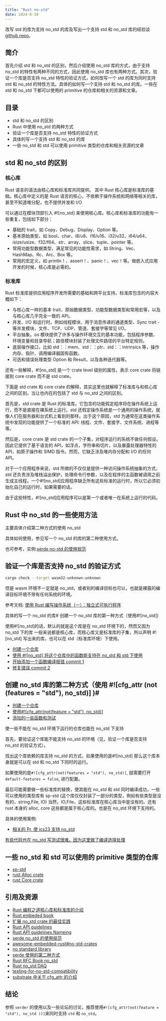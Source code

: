 ```yaml
---
title: "Rust no-std"
date: 2024-6-30
---
```


改写 std 的库为支持 no_std 的库及写出一个支持 std 和 no_std 库的经验谈 [github repo](https://github.com/DaviRain-Su/rust-no-std-source)。

## 简介

首先介绍 std 和 no_std 的区别，然后介绍使用 no_std 库的方式，由于支持 no_std 的特性有两种不同的方式，因此使用 no_std 库也有两种方式。其次，验证一个库是否支持 no_std 特性的验证方式，如何改写一个 std 的库为同时支持 std 和 no_std 的特性方法。具体的如何写一个支持 std 和 no_std 的库。一些在 std 和 no_std 下都可以使用的 primitive 的仓库和相关的资源和文章。

## 目录

- std 和 no_std 的区别
- Rust 中使用 no_std 的两种方式
- 验证一个库是否支持 no_std 特性的验证方式
- 具体的写一个支持 std 和 no_std 的库
- 一些 no_std 和 std 可以使用 primitive 类型的仓库和相关资源的文章

## std 和 no_std 的区别

### 核心库

Rust 语言的语法由核心库和标准库共同提供。 其中 Rust 核心库是标准库的基础。核心库中定义的是 Rust 语言的核心，不依赖于操作系统和网络等相关的库，甚至不知道堆分配，也不提供并发和 I/O

可以通过在模块顶部引入 #![no_std] 来使用核心库。核心库和标准库的功能有一些重复，包括如下部分：

- 基础的 trait，如 Copy、Debug、Display、Option 等。
- 基本原始类型，如 bool、char、i8/u8、i16/u16、i32/u32、i64/u64、isize/usize、f32/f64、str、array、slice、tuple、pointer 等。
- 常用功能型数据类型，满足常见的功能性需求，如 String、Vec、HashMap、Rc、Arc、Box 等。
- 常用的宏定义，如 println！、assert！、panic！、vec！等。做嵌入式应用开发的时候，核心库是必需的。

### 标准库

Rust 标准库提供应用程序开发所需要的基础和跨平台支持。标准库包含的内容大概如下：

- 与核心库一样的基本 trait、原始数据类型、功能型数据类型和常用宏等，以及与核心库几乎完全一致的 API。
- 并发、I/O 和运行时。例如线程模块、用于消息传递的通道类型、Sync trait - 等并发模块，文件、TCP、UDP、管道、套接字等常见 I/O。
- 平台抽象。os 模块提供了许多与操作环境交互的基本功能，包括程序参数、环境变量和目录导航；路径模块封装了处理文件路径的平台特定规则。
- 底层操作接口，比如 std：：mem、std：：ptr、std：：intrinsics 等，操作内存、指针、调用编译器固有函数。
- 可选和错误处理类型 Option 和 Result，以及各种迭代器等。

还有一些解释，#![no_std] 是一个 crate level 级别的属性，表示 core crate 将链接到 core crate 而不是 std crate。

下面是 std crate 和 core crate 的解释，其实这里也就解释了标准库与和核心库之间的区别。当让也内在的包括了 std 与 no_std 之间的区别。

首先是，std crate 是 Rust 的标准库。它包含的功能假定程序将在操作系统上运行，而不是直接在裸系统上运行。std 还假定操作系统是一个通用的操作系统，就像人们在服务器和台式机上看到的那样。出于这个原因，std 为通常在这类操作系统中发现的功能提供了一个标准的 API: 线程、文件、套接字、文件系统、进程等等。

然后是，core crate 是 std crate 的一个子集，对程序运行的系统不做任何假设。因此它提供了基于语言的 API，如浮点，字符串和切片，以及暴露处理器特性的 API，如原子操作和 SIMD 指令。然而，它缺乏涉及堆内存分配和 I/O 的任何 API。

对于一个应用程序来说，std 所做的不仅仅是提供一种访问操作系统抽象的方式，std 还负责涉及堆栈溢出保护，处理命令行参数，以及在程序的主函数被调用之前生成主线程。一个#![no_std]应用程序缺乏所有这些标准的运行时，所以它必须初始化自己的运行时，如果需要的话。

由于这些特性，#![no_std]应用程序可以是第一个或者唯一在系统上运行的代码。

## Rust 中 no_std 的一些使用方法

主要具体介绍第二种方式的使用 no_std

具体如何使用，参见写一个 no_std 的库的第二种使用方式。

也可参考，实例:[serde no-std 的使用规范](https://serde.rs/no-std.html)

## 验证一个库是否支持 no_std 的验证方式

```bash
cargo check --target wasm32-unknown-unknown
```

但是 wasm 环境不一定就是 no_std，或者别的编译目标也可以，也就是裸露的编译目标环境不带有任何系统的环境。

参考文档: [使用 Rust 编写操作系统（一）：独立式可执行程序](https://zhuanlan.zhihu.com/p/53064186)

具体的写一个 no_std 的库#
创建一个 no_std 库的第一种方式（使用#![no_std])

使用#![no_std]的话，默认的就是这个库是在 no_std 环境下的，然而又因为 no_std 下的库 一般来说都是核心库，而核心库又是标准库的子集，所以声明 #![no_std] 写出来的库，也可以在 std（标准库环境）下使用。

- [创建一个仓库](https://github.com/DaviRain-Su/rust-no-std-source/commit/cd90f28855cfe794c235976bb58c1c5ecb8c7fa9)
- [使用 #![no_std] 将这个仓库中的函数能支持在 no_std 和 std 下使用](https://github.com/DaviRain-Su/rust-no-std-source/commit/cd90f28855cfe794c235976bb58c1c5ecb8c7fa9)
- [开始添加一个函数编译报错 commit 1](https://github.com/DaviRain-Su/rust-no-std-source/commit/8bcd0b909ee116d3dc9c6464c2548e1c008d672e)
- [修复错误 commit 2](https://github.com/DaviRain-Su/rust-no-std-source/commit/ae94f9cf147b7ce37632cb4e9c36e20c5135b3ad)

## 创建 no_std 库的第二种方式（使用 #![cfg_attr (not (features = "std"), no_std)] )#

- [创建一个仓库](https://github.com/DaviRain-Su/rust-no-std-source/commit/8cfd063be536028d9f8cfe1c7c04f16765825f8c)
- [使用#![cfg_attr(not(feature = "std"), no_std)]](https://github.com/DaviRain-Su/rust-no-std-source/commit/aa09b0d2e2807d788564aea5fa4fc8cbfc760043)
- [添加的一些函数和测试](https://github.com/DaviRain-Su/rust-no-std-source/commit/aa09b0d2e2807d788564aea5fa4fc8cbfc760043)

使一些不能在 no_std 环境下运行的仓库也能在 no_std 下支持

首先，要验证这个库能不能支持 no_std 的环境（见，验证一个库是否支持 no_std 的验证方式）。

找出这个库依赖的库支持 no_std 的方式，如果使用的是#![no_std] 那么这个库本身就是可以在 std 和 no_std 下同时的运行。

如果使用的是`#![cfg_attr(not(features = "std"), no_std)]`, 就需要打开`default-features = false`, 进行配置。

最后可能需要做一些标准库的替换，使其能在 no_std 和 std 同时编译成功，一些可以使用的类型库有 sp-std (这个库仅仅封装了一部分的类型，例如有些类型是没有的，string,File, IO) 当然，IO,File，这些标准库在核心库当中是没有的。还有 rust 本身的 alloc, core 这些都是属于核心库的。也是在 no_std 环境下支持的。

具体的使用案例:

- [相关的 Pr, 使 ics23 支持 no_std](https://github.com/cosmos/ics23/pull/41)

[有些代码也在 no_std 写测试很难。因为这里做了编译选择处理](https://github.com/cosmos/ics23/pull/41/commits/dac5c3d0fc368e0b92c4a4804b6787bd1c3fb168)

## 一些 no_std 和 std 可以使用的 primitive 类型的仓库

- [sp-std](https://github.com/paritytech/substrate/tree/master/primitives/std)
- [rust Alloc crate](https://doc.rust-lang.org/alloc/index.html)
- [rust Core crate](https://doc.rust-lang.org/core/index.html)

## 引用及资源
- [Rust 编程之道核心库和标准库的介绍](https://weread.qq.com/web/reader/0303203071848774030b9d6k9bf32f301f9bf31c7ff0a60)
- [Rust embeded book](https://docs.rust-embedded.org/book/intro/hardware.html)
- [扩展 no_std crate 的最佳实践](https://users.rust-lang.org/t/best-practice-of-extending-a-no-std-crate/12281/5)
- [Rust API guidelines](https://github.com/rust-lang/api-guidelines)
- [Rust API guidelines Nameing](https://rust-lang.github.io/api-guidelines/naming.html#c-feature)
- [serde no_std 的使用规范](https://serde.rs/no-std.html)
- [awesome-embedded-rust#no-std-crates](https://github.com/rust-embedded/awesome-embedded-rust#no-std-crates)
- [no standard library](https://crates.io/categories/no-std)
- [serde 使用的第二种方式](https://github.com/serde-rs/serde/blob/master/serde/src/lib.rs#L113-L193)
- [Rust RFC Book no_std](https://rust-lang.github.io/rfcs/1184-stabilize-no_std.html)
- [Rust no_std DAQ](https://justjjy.com/Rust-no-std)
- [testing-for-no-std-compatibility](https://blog.dbrgn.ch/2019/12/24/testing-for-no-std-compatibility/)
- [substrate 中关于 cfg_attr 的介绍](https://docs.substrate.io/)

## 结论
参照 `serder` 的使用以及一些论坛的讨论，推荐使用`#![cfg_attr(not(feature = "std"), no_std ))]`来同时支持 `std` 和 `no_std`。
